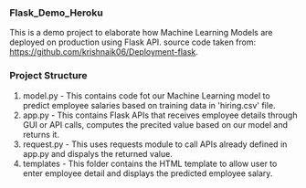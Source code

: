 ### Flask_Demo_Heroku

This is a demo project to elaborate how Machine Learning Models are deployed on production using Flask API. source code taken from: https://github.com/krishnaik06/Deployment-flask.

### Project Structure

1. model.py - This contains code fot our Machine Learning model to predict employee salaries based on training data in 'hiring.csv' file.
2. app.py - This contains Flask APIs that receives employee details through GUI or API calls, computes the precited value based on our model and returns it.
3. request.py - This uses requests module to call APIs already defined in app.py and dispalys the returned value.
4. templates - This folder contains the HTML template to allow user to enter employee detail and displays the predicted employee salary.
